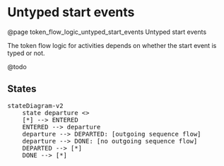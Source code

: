 # Untyped start events
@page token_flow_logic_untyped_start_events Untyped start events

The token flow logic for activities depends on whether the start event is typed or not.

@todo

## States

<pre class="mermaid">
stateDiagram-v2
    state departure <<choice>>
    [*] --> ENTERED
    ENTERED --> departure
    departure --> DEPARTED: [outgoing sequence flow]
    departure --> DONE: [no outgoing sequence flow]
    DEPARTED --> [*]
    DONE --> [*]
</pre>
